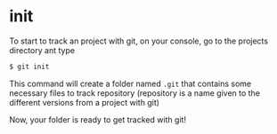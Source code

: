 # init

To start to track an project with git, on your console, go to the projects directory ant type

```bash
$ git init
```

This command will create a folder named `.git` that contains some necessary files to track repository (repository is a name given to the different versions from a project with git)

Now, your folder is ready to get tracked with git!
